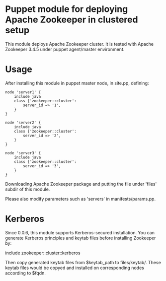 
# Puppet module for deploying Apache Zookeeper in clustered setup

This module deploys Apache Zookeeper cluster. It is tested with Apache Zookeeper 3.4.5 under puppet agent/master environment.

# Usage

After installing this module in puppet master node, in site.pp, defining:

    node 'server1' {
        include java
        class {'zookeeper::cluster':
            server_id => '1',
        }
    }
    
    node 'server2' {
        include java
        class {'zookeeper::cluster':
            server_id => '2',
        }
    }
    
    node 'server3' {
        include java
        class {'zookeeper::cluster':
            server_id => '3',
        }
    }

Downloading Apache Zookeeper package and putting the file under 'files' subdir of this module.

Please also modify parameters such as 'servers' in manifests/params.pp.

# Kerberos
 
Since 0.0.6, this module supports Kerberos-secured installation. You can generate Kerberos principles and keytab files before installing Zookeeper by:

include zookeeper::cluster::kerberos

Then copy generated keytab files from $keytab_path to files/keytab/. These keytab files would be copyed and installed on corresponding nodes according to $fqdn.

 
